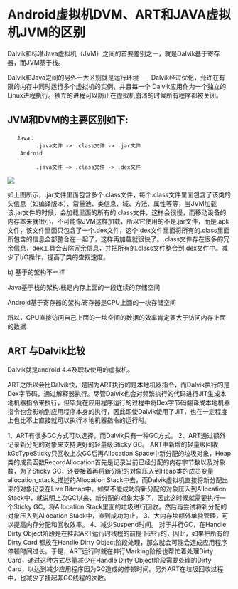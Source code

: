 #  Android虚拟机DVM、ART和JAVA虚拟机JVM的区别  


Dalvik和标准Java虚拟机（JVM）之间的首要差别之一，就是Dalvik基于寄存器，而JVM基于栈。

Dalvik和Java之间的另外一大区别就是运行环境——Dalvik经过优化，允许在有限的内存中同时运行多个虚拟机的实例，并且每一个 Dalvik应用作为一个独立的Linux进程执行。独立的进程可以防止在虚拟机崩溃的时候所有程序都被关闭。

## JVM和DVM的主要区别如下:

       Java：
             .java文件 -> .class文件 -> .jar文件
        Android：

             .java文件 –> .class文件 -> .dex文件


![](https://jayqiu.github.io/blog/2017/img/20171104122858683.png)


如上图所示，.jar文件里面包含多个.class文件，每个.class文件里面包含了该类的头信息（如编译版本）、常量池、类信息、域、方法、属性等等，当JVM加载该.jar文件的时候，会加载里面的所有的.class文件，这样会很慢，而移动设备的内存本来就很小，不可能像JVM这样加载，所以它使用的不是.jar文件，而是.apk文件，该文件里面只包含了一个.dex文件，这个.dex文件里面将所有的.class里面所包含的信息全部整合在一起了，这样再加载就很快了。.class文件存在很多的冗余信息，dex工具会去除冗余信息，并把所有的.class文件整合到.dex文件中。减少了I/O操作，提高了类的查找速度。


b) 基于的架构不一样

Java基于栈的架构.栈是内存上面的一段连续的存储空间

Android基于寄存器的架构.寄存器是CPU上面的一块存储空间

所以，CPU直接访问自己上面的一块空间的数据的效率肯定要大于访问内存上面的数据


## ART 与Dalvik比较  

Dalvik就是android 4.4及职权使用的虚拟机。

ART之所以会比Dalvik快，是因为ART执行的是本地机器指令，而Dalvik执行的是Dex字节码，通过解释器执行。尽管Dalvik也会对频繁执行的代码进行JIT生成本地机器指令来执行，但毕竟在应用程序运行的过程中将Dex字节码翻译成本地机器指令也会影响到应用程序本身的执行，因此即使Dalvik使用了JIT，也在一定程度上也比不上直接就可以执行本地机器指令的运行时。



1、ART有很多GC方式可以选择，而Dalvik只有一种GC方式。 
2、ART通过额外记录新分配的对象来支持更好的轻量级Sticky GC。 
ART中新增的轻量级回收kGcTypeSticky只回收上次GC后再Allocation Space中新分配的垃圾对象，Heap 类的成员函数RecordAllocation首先是记录当前已经分配的内存字节数以及对象数，为了Sticky GC，还要接着再将新分配的对象压入到Heap类的成员变量allocation_stack_描述的Allocation Stack中去，而Dalvik虚拟机直接将新分配出来的对象记录在Live Bitmap中。如果不能成功将新分配的对象压入到Allocation Stack中，就说明上次GC以来，新分配的对象太多了，因此这时候就需要执行一个Sticky GC，将Allocation Stack里面的垃圾进行回收，然后再尝试将新分配的对象压入到Allocation Stack中，直到成功为止。 
3、大内存块额外单独管理，可以提高内存分配和回收效率。 
4、减少Suspend时间。 
对于并行GC，在Handle Dirty Object阶段是在挂起ART运行时线程的前提下进行的，因此，如果把所有的Dirty Card 都放在Handle Dirty Object阶段处理，那么就会可能会造成应用程序停顿时间过长。于是，ART运行时就在并行Marking阶段也帮忙着处理Dirty Card，通过这种方式尽量减少在Handle Dirty Object阶段需要处理的Dirty Card，以达到减少应用程序因为GC造成的停顿时间。另外ART在垃圾回收过程中，也减少了挂起非GC线程的次数。